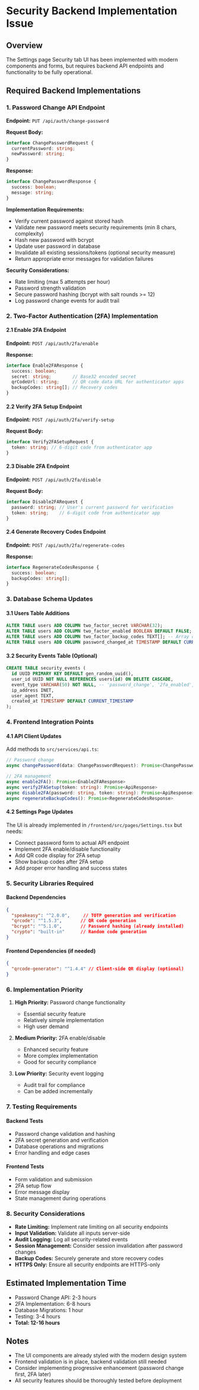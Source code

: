 # Security Backend Implementation Issue

## Overview
The Settings page Security tab UI has been implemented with modern components and forms, but requires backend API endpoints and functionality to be fully operational.

## Required Backend Implementations

### 1. Password Change API Endpoint

**Endpoint:** `PUT /api/auth/change-password`

**Request Body:**
```typescript
interface ChangePasswordRequest {
  currentPassword: string;
  newPassword: string;
}
```

**Response:**
```typescript
interface ChangePasswordResponse {
  success: boolean;
  message: string;
}
```

**Implementation Requirements:**
- Verify current password against stored hash
- Validate new password meets security requirements (min 8 chars, complexity)
- Hash new password with bcrypt
- Update user password in database
- Invalidate all existing sessions/tokens (optional security measure)
- Return appropriate error messages for validation failures

**Security Considerations:**
- Rate limiting (max 5 attempts per hour)
- Password strength validation
- Secure password hashing (bcrypt with salt rounds >= 12)
- Log password change events for audit trail

### 2. Two-Factor Authentication (2FA) Implementation

#### 2.1 Enable 2FA Endpoint
**Endpoint:** `POST /api/auth/2fa/enable`

**Response:**
```typescript
interface Enable2FAResponse {
  success: boolean;
  secret: string;        // Base32 encoded secret
  qrCodeUrl: string;     // QR code data URL for authenticator apps
  backupCodes: string[]; // Recovery codes
}
```

#### 2.2 Verify 2FA Setup Endpoint
**Endpoint:** `POST /api/auth/2fa/verify-setup`

**Request Body:**
```typescript
interface Verify2FASetupRequest {
  token: string; // 6-digit code from authenticator app
}
```

#### 2.3 Disable 2FA Endpoint
**Endpoint:** `POST /api/auth/2fa/disable`

**Request Body:**
```typescript
interface Disable2FARequest {
  password: string; // User's current password for verification
  token: string;    // 6-digit code from authenticator app
}
```

#### 2.4 Generate Recovery Codes Endpoint
**Endpoint:** `POST /api/auth/2fa/regenerate-codes`

**Response:**
```typescript
interface RegenerateCodesResponse {
  success: boolean;
  backupCodes: string[];
}
```

### 3. Database Schema Updates

#### 3.1 Users Table Additions
```sql
ALTER TABLE users ADD COLUMN two_factor_secret VARCHAR(32);
ALTER TABLE users ADD COLUMN two_factor_enabled BOOLEAN DEFAULT FALSE;
ALTER TABLE users ADD COLUMN two_factor_backup_codes TEXT[]; -- Array of hashed backup codes
ALTER TABLE users ADD COLUMN password_changed_at TIMESTAMP DEFAULT CURRENT_TIMESTAMP;
```

#### 3.2 Security Events Table (Optional)
```sql
CREATE TABLE security_events (
  id UUID PRIMARY KEY DEFAULT gen_random_uuid(),
  user_id UUID NOT NULL REFERENCES users(id) ON DELETE CASCADE,
  event_type VARCHAR(50) NOT NULL, -- 'password_change', '2fa_enabled', '2fa_disabled', etc.
  ip_address INET,
  user_agent TEXT,
  created_at TIMESTAMP DEFAULT CURRENT_TIMESTAMP
);
```

### 4. Frontend Integration Points

#### 4.1 API Client Updates
Add methods to `src/services/api.ts`:
```typescript
// Password change
async changePassword(data: ChangePasswordRequest): Promise<ChangePasswordResponse>

// 2FA management
async enable2FA(): Promise<Enable2FAResponse>
async verify2FASetup(token: string): Promise<ApiResponse>
async disable2FA(password: string, token: string): Promise<ApiResponse>
async regenerateBackupCodes(): Promise<RegenerateCodesResponse>
```

#### 4.2 Settings Page Updates
The UI is already implemented in `/frontend/src/pages/Settings.tsx` but needs:
- Connect password form to actual API endpoint
- Implement 2FA enable/disable functionality
- Add QR code display for 2FA setup
- Show backup codes after 2FA setup
- Add proper error handling and success states

### 5. Security Libraries Required

#### Backend Dependencies
```json
{
  "speakeasy": "^2.0.0",     // TOTP generation and verification
  "qrcode": "^1.5.3",       // QR code generation
  "bcrypt": "^5.1.0",       // Password hashing (already installed)
  "crypto": "built-in"      // Random code generation
}
```

#### Frontend Dependencies (if needed)
```json
{
  "qrcode-generator": "^1.4.4" // Client-side QR display (optional)
}
```

### 6. Implementation Priority

1. **High Priority:** Password change functionality
   - Essential security feature
   - Relatively simple implementation
   - High user demand

2. **Medium Priority:** 2FA enable/disable
   - Enhanced security feature
   - More complex implementation
   - Good for security compliance

3. **Low Priority:** Security event logging
   - Audit trail for compliance
   - Can be added incrementally

### 7. Testing Requirements

#### Backend Tests
- Password change validation and hashing
- 2FA secret generation and verification
- Database operations and migrations
- Error handling and edge cases

#### Frontend Tests
- Form validation and submission
- 2FA setup flow
- Error message display
- State management during operations

### 8. Security Considerations

- **Rate Limiting:** Implement rate limiting on all security endpoints
- **Input Validation:** Validate all inputs server-side
- **Audit Logging:** Log all security-related events
- **Session Management:** Consider session invalidation after password changes
- **Backup Codes:** Securely generate and store recovery codes
- **HTTPS Only:** Ensure all security endpoints are HTTPS-only

## Estimated Implementation Time

- Password Change API: 2-3 hours
- 2FA Implementation: 6-8 hours
- Database Migrations: 1 hour
- Testing: 3-4 hours
- **Total: 12-16 hours**

## Notes

- The UI components are already styled with the modern design system
- Frontend validation is in place, backend validation still needed
- Consider implementing progressive enhancement (password change first, 2FA later)
- All security features should be thoroughly tested before deployment
